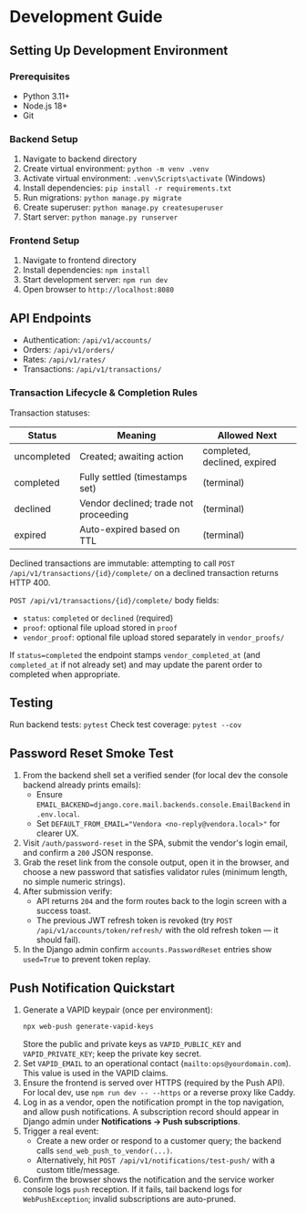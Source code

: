 # Development Guide

## Setting Up Development Environment

### Prerequisites
- Python 3.11+
- Node.js 18+
- Git

### Backend Setup
1. Navigate to backend directory
2. Create virtual environment: `python -m venv .venv`
3. Activate virtual environment: `.venv\Scripts\activate` (Windows)
4. Install dependencies: `pip install -r requirements.txt`
5. Run migrations: `python manage.py migrate`
6. Create superuser: `python manage.py createsuperuser`
7. Start server: `python manage.py runserver`

### Frontend Setup
1. Navigate to frontend directory
2. Install dependencies: `npm install`
3. Start development server: `npm run dev`
4. Open browser to `http://localhost:8080`

## API Endpoints

- Authentication: `/api/v1/accounts/`
- Orders: `/api/v1/orders/`
- Rates: `/api/v1/rates/`
- Transactions: `/api/v1/transactions/`

### Transaction Lifecycle & Completion Rules

Transaction statuses:

| Status | Meaning | Allowed Next |
|--------|---------|--------------|
| uncompleted | Created; awaiting action | completed, declined, expired |
| completed | Fully settled (timestamps set) | (terminal) |
| declined | Vendor declined; trade not proceeding | (terminal) |
| expired | Auto-expired based on TTL | (terminal) |

Declined transactions are immutable: attempting to call `POST /api/v1/transactions/{id}/complete/` on a declined transaction returns HTTP 400.

`POST /api/v1/transactions/{id}/complete/` body fields:
* `status`: `completed` or `declined` (required)
* `proof`: optional file upload stored in `proof`
* `vendor_proof`: optional file upload stored separately in `vendor_proofs/`

If `status=completed` the endpoint stamps `vendor_completed_at` (and `completed_at` if not already set) and may update the parent order to completed when appropriate.


## Testing

Run backend tests: `pytest`
Check test coverage: `pytest --cov`

## Password Reset Smoke Test

1. From the backend shell set a verified sender (for local dev the console backend already prints emails):
	- Ensure `EMAIL_BACKEND=django.core.mail.backends.console.EmailBackend` in `.env.local`.
	- Set `DEFAULT_FROM_EMAIL="Vendora <no-reply@vendora.local>"` for clearer UX.
2. Visit `/auth/password-reset` in the SPA, submit the vendor's login email, and confirm a `200` JSON response.
3. Grab the reset link from the console output, open it in the browser, and choose a new password that satisfies validator rules (minimum length, no simple numeric strings).
4. After submission verify:
	- API returns `204` and the form routes back to the login screen with a success toast.
	- The previous JWT refresh token is revoked (try `POST /api/v1/accounts/token/refresh/` with the old refresh token — it should fail).
5. In the Django admin confirm `accounts.PasswordReset` entries show `used=True` to prevent token replay.

## Push Notification Quickstart

1. Generate a VAPID keypair (once per environment):
	```bash
	npx web-push generate-vapid-keys
	```
	Store the public and private keys as `VAPID_PUBLIC_KEY` and `VAPID_PRIVATE_KEY`; keep the private key secret.
2. Set `VAPID_EMAIL` to an operational contact (`mailto:ops@yourdomain.com`). This value is used in the VAPID claims.
3. Ensure the frontend is served over HTTPS (required by the Push API). For local dev, use `npm run dev -- --https` or a reverse proxy like Caddy.
4. Log in as a vendor, open the notification prompt in the top navigation, and allow push notifications. A subscription record should appear in Django admin under **Notifications → Push subscriptions**.
5. Trigger a real event:
	- Create a new order or respond to a customer query; the backend calls `send_web_push_to_vendor(...)`.
	- Alternatively, hit `POST /api/v1/notifications/test-push/` with a custom title/message.
6. Confirm the browser shows the notification and the service worker console logs `push` reception. If it fails, tail backend logs for `WebPushException`; invalid subscriptions are auto-pruned.
